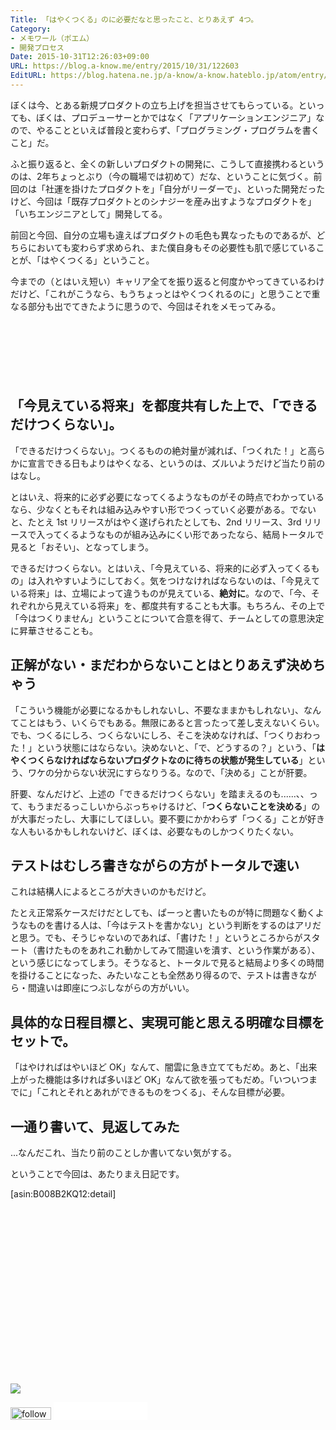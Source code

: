 ```yaml
---
Title: 「はやくつくる」のに必要だなと思ったこと、とりあえず 4つ。
Category:
- メモワール（ポエム）
- 開発プロセス
Date: 2015-10-31T12:26:03+09:00
URL: https://blog.a-know.me/entry/2015/10/31/122603
EditURL: https://blog.hatena.ne.jp/a-know/a-know.hateblo.jp/atom/entry/6653458415126437519
---
```


ぼくは今、とある新規プロダクトの立ち上げを担当させてもらっている。といっても、ぼくは、プロデューサーとかではなく「アプリケーションエンジニア」なので、やることといえば普段と変わらず、「プログラミング・プログラムを書くこと」だ。


ふと振り返ると、全くの新しいプロダクトの開発に、こうして直接携わるというのは、2年ちょっとぶり（今の職場では初めて）だな、ということに気づく。前回のは「社運を掛けたプロダクトを」「自分がリーダーで」、といった開発だったけど、今回は「既存プロダクトとのシナジーを産み出すようなプロダクトを」「いちエンジニアとして」開発してる。


前回と今回、自分の立場も違えばプロダクトの毛色も異なったものであるが、どちらにおいても変わらず求められ、また僕自身もその必要性も肌で感じていることが、「はやくつくる」ということ。


今までの（とはいえ短い）キャリア全てを振り返ると何度かやってきているわけだけど、「これがこうなら、もうちょっとはやくつくれるのに」と思うことで重なる部分も出でてきたように思うので、今回はそれをメモってみる。



<!-- more -->


<script async src="//pagead2.googlesyndication.com/pagead/js/adsbygoogle.js"></script>
<!-- article-top -->
<ins class="adsbygoogle"
     style="display:inline-block;width:728px;height:90px"
     data-ad-client="ca-pub-3463034538369189"
     data-ad-slot="8367620130"></ins>
<script>
(adsbygoogle = window.adsbygoogle || []).push({});
</script>


## 「今見えている将来」を都度共有した上で、「できるだけつくらない」。
「できるだけつくらない」。つくるものの絶対量が減れば、「つくれた！」と高らかに宣言できる日もよりはやくなる、というのは、ズルいようだけど当たり前のはなし。


とはいえ、将来的に必ず必要になってくるようなものがその時点でわかっているなら、少なくともそれは組み込みやすい形でつくっていく必要がある。でないと、たとえ 1st リリースがはやく遂げられたとしても、2nd リリース、3rd リリースで入ってくるようなものが組み込みにくい形であったなら、結局トータルで見ると「おそい」、となってしまう。


できるだけつくらない。とはいえ、「今見えている、将来的に必ず入ってくるもの」は入れやすいようにしておく。気をつけなければならないのは、「今見えている将来」は、立場によって違うものが見えている、**絶対に**。なので、「今、それぞれから見えている将来」を、都度共有することも大事。もちろん、その上で「今はつくりません」ということについて合意を得て、チームとしての意思決定に昇華させることも。


## 正解がない・まだわからないことはとりあえず決めちゃう
「こういう機能が必要になるかもしれないし、不要なままかもしれない」、なんてことはもう、いくらでもある。無限にあると言ったって差し支えないくらい。でも、つくるにしろ、つくらないにしろ、そこを決めなければ、「つくりおわった！」という状態にはならない。決めないと、「で、どうするの？」という、「**はやくつくらなければならないプロダクトなのに待ちの状態が発生している**」という、ワケの分からない状況にすらなりうる。なので、「決める」ことが肝要。


肝要、なんだけど、上述の「できるだけつくらない」を踏まえるのも......、、って、もうまだるっこしいからぶっちゃけるけど、「**つくらないことを決める**」のが大事だったし、大事にしてほしい。要不要にかかわらず「つくる」ことが好きな人もいるかもしれないけど、ぼくは、必要なものしかつくりたくない。


## テストはむしろ書きながらの方がトータルで速い
これは結構人によるところが大きいのかもだけど。


たとえ正常系ケースだけだとしても、ぱーっと書いたものが特に問題なく動くようなものを書ける人は、「今はテストを書かない」という判断をするのはアリだと思う。でも、そうじゃないのであれば、「書けた！」というところからがスタート（書けたものをあれこれ動かしてみて間違いを潰す、という作業がある）、という感じになってしまう。そうなると、トータルで見ると結局より多くの時間を掛けることになった、みたいなことも全然あり得るので、テストは書きながら・間違いは即座につぶしながらの方がいい。


## 具体的な日程目標と、実現可能と思える明確な目標をセットで。
「はやければはやいほど OK」なんて、闇雲に急き立ててもだめ。あと、「出来上がった機能は多ければ多いほど OK」なんて欲を張ってもだめ。「いついつまでに」「これとそれとあれができるものをつくる」、そんな目標が必要。


## 一通り書いて、見返してみた
...なんだこれ、当たり前のことしか書いてない気がする。


ということで今回は、あたりまえ日記です。


[asin:B008B2KQ12:detail]


<div>
<br>
<script async src="//pagead2.googlesyndication.com/pagead/js/adsbygoogle.js"></script>
<!-- article-bottom2 -->
<ins class="adsbygoogle"
     style="display:inline-block;width:300px;height:250px"
     data-ad-client="ca-pub-3463034538369189"
     data-ad-slot="5274552934"></ins>
<script>
(adsbygoogle = window.adsbygoogle || []).push({});
</script>

<a href="http://bit.ly/grass-graph" target='blank' rel="nofollow"><img src="https://cdn-ak.f.st-hatena.com/images/fotolife/a/a-know/20170405/20170405220342.png"></a>
<br>
</div>

<div>
<a href='http://cloud.feedly.com/#subscription%2Ffeed%2Fhttp%3A%2F%2Fblog.a-know.me%2Ffeed'  target='blank'><img id='feedlyFollow' src='//s3.feedly.com/img/follows/feedly-follow-rectangle-volume-small_2x.png' alt='follow us in feedly' width='65' height='20'></a>



<iframe src="//blog.hatena.ne.jp/a-know/a-know.hateblo.jp/subscribe/iframe" allowtransparency="true" frameborder="0" scrolling="no" width="150" height="28"></iframe>
</div>
